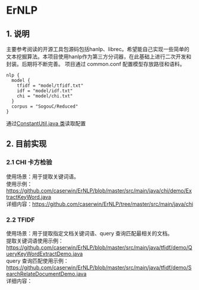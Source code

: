 # ErNLP
## 1. 说明
主要参考阅读的开源工具包源码包括hanlp、librec。希望能自己实现一些简单的文本挖掘算法。本项目使用hanlp作为第三方分词器，在此基础上进行二次开发和封装。后期将不断完善。
项目通过 common.conf 配置模型存放路径和语料。
```
nlp {
  model {
    tfidf = "model/tfidf.txt"
    idf = "model/idf.txt"
    chi = "model/chi.txt"
  }
  corpus = "SogouC/Reduced"
}
```

通过[ConstantUtil.java 类](https://github.com/caserwin/ErNLP/blob/master/src/main/java/util/ConstantUtil.java)读取配置


## 2. 目前实现
### 2.1 CHI 卡方检验
使用场景：用于提取关键词语。<br>
使用示例：https://github.com/caserwin/ErNLP/blob/master/src/main/java/chi/demo/ExtractKeyWord.java<br>
详细内容：https://github.com/caserwin/ErNLP/tree/master/src/main/java/chi

### 2.2 TFIDF
使用场景：用于提取指定文档关键词语、query 查询匹配最相关的文档。<br>
提取关键词语使用示例：https://github.com/caserwin/ErNLP/blob/master/src/main/java/tfidf/demo/QueryKeyWordExtractDemo.java<br>
query 查询匹配使用示例：https://github.com/caserwin/ErNLP/blob/master/src/main/java/tfidf/demo/SearchRelateDocumentDemo.java<br>
详细内容：


